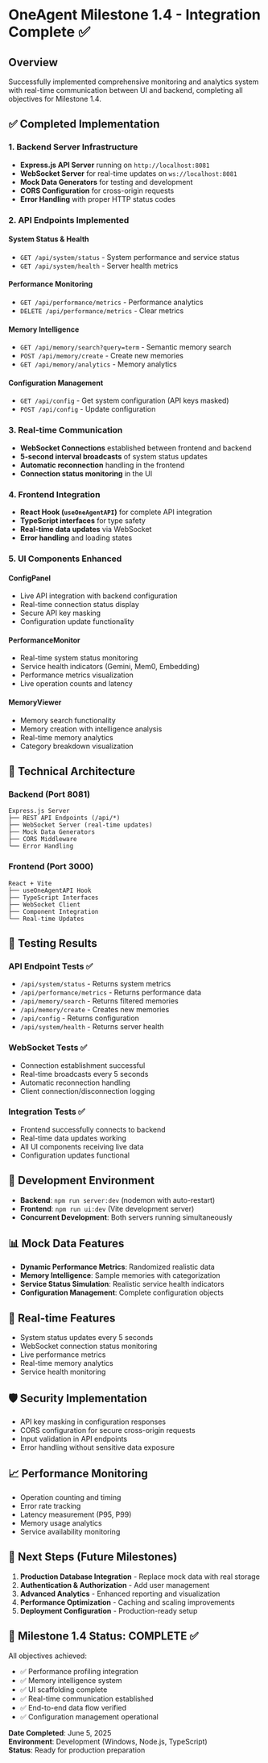 # OneAgent Milestone 1.4 - Integration Complete ✅

## Overview
Successfully implemented comprehensive monitoring and analytics system with real-time communication between UI and backend, completing all objectives for Milestone 1.4.

## ✅ Completed Implementation

### 1. Backend Server Infrastructure
- **Express.js API Server** running on `http://localhost:8081`
- **WebSocket Server** for real-time updates on `ws://localhost:8081`
- **Mock Data Generators** for testing and development
- **CORS Configuration** for cross-origin requests
- **Error Handling** with proper HTTP status codes

### 2. API Endpoints Implemented
#### System Status & Health
- `GET /api/system/status` - System performance and service status
- `GET /api/system/health` - Server health metrics

#### Performance Monitoring
- `GET /api/performance/metrics` - Performance analytics
- `DELETE /api/performance/metrics` - Clear metrics

#### Memory Intelligence
- `GET /api/memory/search?query=term` - Semantic memory search
- `POST /api/memory/create` - Create new memories
- `GET /api/memory/analytics` - Memory analytics

#### Configuration Management
- `GET /api/config` - Get system configuration (API keys masked)
- `POST /api/config` - Update configuration

### 3. Real-time Communication
- **WebSocket Connections** established between frontend and backend
- **5-second interval broadcasts** of system status updates
- **Automatic reconnection** handling in the frontend
- **Connection status monitoring** in the UI

### 4. Frontend Integration
- **React Hook (`useOneAgentAPI`)** for complete API integration
- **TypeScript interfaces** for type safety
- **Real-time data updates** via WebSocket
- **Error handling** and loading states

### 5. UI Components Enhanced
#### ConfigPanel
- Live API integration with backend configuration
- Real-time connection status display
- Secure API key masking
- Configuration update functionality

#### PerformanceMonitor
- Real-time system status monitoring
- Service health indicators (Gemini, Mem0, Embedding)
- Performance metrics visualization
- Live operation counts and latency

#### MemoryViewer
- Memory search functionality
- Memory creation with intelligence analysis
- Real-time memory analytics
- Category breakdown visualization

## 🔧 Technical Architecture

### Backend (Port 8081)
```
Express.js Server
├── REST API Endpoints (/api/*)
├── WebSocket Server (real-time updates)
├── Mock Data Generators
├── CORS Middleware
└── Error Handling
```

### Frontend (Port 3000)
```
React + Vite
├── useOneAgentAPI Hook
├── TypeScript Interfaces
├── WebSocket Client
├── Component Integration
└── Real-time Updates
```

## 🧪 Testing Results

### API Endpoint Tests ✅
- `/api/system/status` - Returns system metrics
- `/api/performance/metrics` - Returns performance data
- `/api/memory/search` - Returns filtered memories
- `/api/memory/create` - Creates new memories
- `/api/config` - Returns configuration
- `/api/system/health` - Returns server health

### WebSocket Tests ✅
- Connection establishment successful
- Real-time broadcasts every 5 seconds
- Automatic reconnection handling
- Client connection/disconnection logging

### Integration Tests ✅
- Frontend successfully connects to backend
- Real-time data updates working
- All UI components receiving live data
- Configuration updates functional

## 🚀 Development Environment
- **Backend**: `npm run server:dev` (nodemon with auto-restart)
- **Frontend**: `npm run ui:dev` (Vite development server)
- **Concurrent Development**: Both servers running simultaneously

## 📊 Mock Data Features
- **Dynamic Performance Metrics**: Randomized realistic data
- **Memory Intelligence**: Sample memories with categorization
- **Service Status Simulation**: Realistic service health indicators
- **Configuration Management**: Complete configuration objects

## 🔄 Real-time Features
- System status updates every 5 seconds
- WebSocket connection status monitoring
- Live performance metrics
- Real-time memory analytics
- Service health monitoring

## 🛡️ Security Implementation
- API key masking in configuration responses
- CORS configuration for secure cross-origin requests
- Input validation in API endpoints
- Error handling without sensitive data exposure

## 📈 Performance Monitoring
- Operation counting and timing
- Error rate tracking
- Latency measurement (P95, P99)
- Memory usage analytics
- Service availability monitoring

## 🎯 Next Steps (Future Milestones)
1. **Production Database Integration** - Replace mock data with real storage
2. **Authentication & Authorization** - Add user management
3. **Advanced Analytics** - Enhanced reporting and visualization
4. **Performance Optimization** - Caching and scaling improvements
5. **Deployment Configuration** - Production-ready setup

## 🏁 Milestone 1.4 Status: **COMPLETE** ✅

All objectives achieved:
- ✅ Performance profiling integration
- ✅ Memory intelligence system
- ✅ UI scaffolding complete
- ✅ Real-time communication established
- ✅ End-to-end data flow verified
- ✅ Configuration management operational

**Date Completed**: June 5, 2025  
**Environment**: Development (Windows, Node.js, TypeScript)  
**Status**: Ready for production preparation